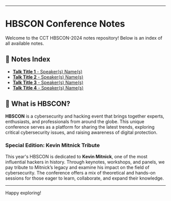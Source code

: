 
---

# HBSCON Conference Notes

Welcome to the CCT HBSCON-2024 notes repository! Below is an index of all available notes.

## 📑 Notes Index

- [**Talk Title 1** - Speaker(s) Name(s)](./HBSCON/Talk_Title_1.md)
- [**Talk Title 2** - Speaker(s) Name(s)](./HBSCON/Talk_Title_2.md)
- [**Talk Title 3** - Speaker(s) Name(s)](./HBSCON/Talk_Title_3.md)
- [**Talk Title 4** - Speaker(s) Name(s)](./HBSCON/Talk_Title_4.md)

## 🎯 What is HBSCON?

**HBSCON** is a cybersecurity and hacking event that brings together experts, enthusiasts, and professionals from around the globe. This unique conference serves as a platform for sharing the latest trends, exploring critical cybersecurity issues, and raising awareness of digital protection.

### Special Edition: Kevin Mitnick Tribute

This year's HBSCON is dedicated to **Kevin Mitnick**, one of the most influential hackers in history. Through keynotes, workshops, and panels, we pay tribute to Mitnick’s legacy and examine his impact on the field of cybersecurity. The conference offers a mix of theoretical and hands-on sessions for those eager to learn, collaborate, and expand their knowledge.


---

Happy exploring!
